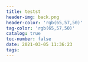 ```yaml
---
title: testst
header-img: back.png
header-color: 'rgb(65,57,50)'
tag-color: 'rgb(65,57,50)'
catalog: true
toc-number: false
date: 2021-03-05 11:36:23
tags:
---
```


